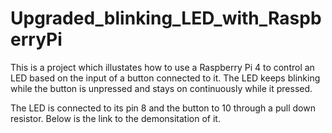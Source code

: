 # Upgraded_blinking_LED_with_RaspberryPi
This is a project which illustates how to use a Raspberry Pi 4 to control an LED based on the input of a button connected to it. The LED keeps blinking while the button is unpressed and stays on continuously while it pressed.


The LED is connected to its pin 8 and the button to 10 through a pull down resistor.
Below is the link to the demonsitation of it.
